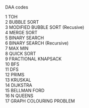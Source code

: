 DAA codes 

1	TOH			
2	BUBBLE SORT			
3	MODIFIED BUBBLE SORT (Recusive)			
4	MERGE SORT			
5	BINARY SEARCH			
6	BINARY SEARCH (Recursive)			
7	MAX MIN			
8	QUICK SORT			
9	FRACTIONAL KNAPSACK			
10	BFS			
11	DFS			
12	PRIMS			
13	KRUSKAL			
14	DIJKSTRA			
15	 BELLMAN FORD			
16	N QUEENS			
17	GRAPH COLOURING PROBLEM			

